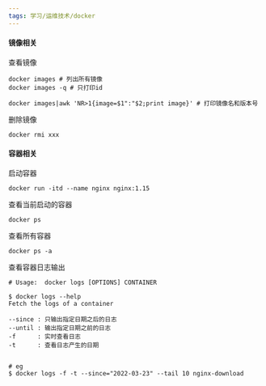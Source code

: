 ```yaml
---
tags: 学习/运维技术/docker
---
```


#### 镜像相关

查看镜像
```shell
docker images # 列出所有镜像
docker images -q # 只打印id

docker images|awk 'NR>1{image=$1":"$2;print image}' # 打印镜像名和版本号
```
删除镜像
```shell
docker rmi xxx
```



#### 容器相关

启动容器
```shell
docker run -itd --name nginx nginx:1.15
```

查看当前启动的容器
```shell
docker ps 
```

查看所有容器
```shell
docker ps -a
```



查看容器日志输出
```shell
# Usage:  docker logs [OPTIONS] CONTAINER

$ docker logs --help
Fetch the logs of a container

--since : 只输出指定日期之后的日志
--until : 输出指定日期之前的日志
-f      : 实时查看日志
-t      : 查看日志产生的日期


# eg
$ docker logs -f -t --since="2022-03-23" --tail 10 nginx-download
```

